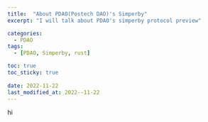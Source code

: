 ```yaml
---
title:  "About PDAO(Postech DAO)'s Simperby"
excerpt: "I will talk about PDAO's simperby protocol preview"

categories:
  - PDAO
tags:
  - [PDAO, Simperby, rust]

toc: true
toc_sticky: true
 
date: 2022-11-22
last_modified_at: 2022--11-22
---
```


hi